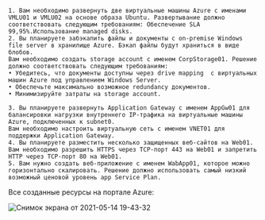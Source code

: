     1. Вам необходимо развернуть две виртуальные машины Azure с именами VMLU01 и VMLU02 на основе образа Ubuntu. Развертывание должно соответствовать следующим требованиям: Обеспечение SLA 99,95%.Использование managed disks.
    2. Вы планируете забэкапить файлы и документы с on-premise Windows file server в хранилище Azure. Бэкап файлы будут храниться в виде блобов.
    Вам необходимо создать storage account с именем CorpStorage01. Решение должно соответствовать следующим требованиям:
    • Убедитесь, что документы доступны через drive mapping  c виртуальных машин Azure под управлением Windows Server.
    • Обеспечьте максимально возможное redundancy документов.
    • Минимизируйте затраты на storage account.

    3. Вы планируете развернуть Application Gateway с именем AppGw01 для балансировки нагрузки внутреннего IP-трафика на виртуальные машины Azure, подключенных к subnet0.
    Вам необходимо настроить виртуальную сеть с именем VNET01 для поддержки Application Gateway.
    4. Вы планируете разместить несколько защищенных веб-сайтов на Web01. Вам необходимо разрешить HTTPS через TCP-порт 443 на Web01 и запретить HTTP через TCP-порт 80 на Web01.
    5. Вам нужно создать веб-приложение с именем WabApp01, которое можно горизонтально скалировать. Решение должно использовать самый низкий возможный ценовой уровень app Service Plan.

Все созданные ресурсы на портале Azure:

![Снимок экрана от 2021-05-14 19-43-32](https://user-images.githubusercontent.com/73390744/118306466-2887b600-b4f2-11eb-8d36-080752cb64e1.png)

